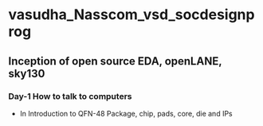 # vasudha_Nasscom_vsd_socdesignprog
## Inception of open source EDA, openLANE, sky130
### Day-1 How to talk to computers
* In Introduction to QFN-48 Package, chip, pads, core, die and IPs
